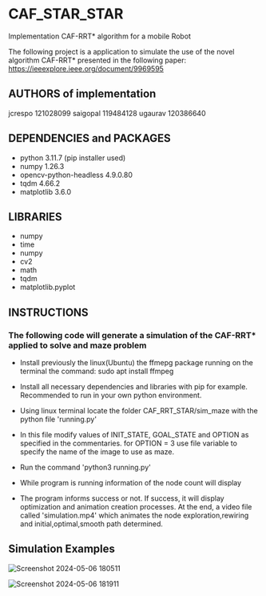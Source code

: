 # CAF_STAR_STAR
Implementation CAF-RRT* algorithm for a mobile Robot

The following project is a application to simulate the use of the novel algorithm CAF-RRT* presented in the following  paper:
https://ieeexplore.ieee.org/document/9969595

## AUTHORS of implementation
jcrespo 121028099
saigopal 119484128
ugaurav 120386640

## DEPENDENCIES and PACKAGES
- python 3.11.7
(pip installer used)
- numpy 1.26.3
- opencv-python-headless 4.9.0.80
- tqdm 4.66.2
- matplotlib 3.6.0

## LIBRARIES
 - numpy
 - time
 - numpy
 - cv2
 - math
 - tqdm
 - matplotlib.pyplot

## INSTRUCTIONS

### The following code will generate a simulation of the CAF-RRT* applied to solve and maze problem

- Install previously the linux(Ubuntu) the ffmepg package running on the terminal the command:
	sudo apt install ffmpeg

- Install all necessary dependencies and libraries with pip for example. Recommended to run in your own python environment.

- Using linux terminal locate the folder CAF_RRT_STAR/sim_maze with the python file 'running.py'

- In this file modify values of INIT_STATE, GOAL_STATE and OPTION as specified in the commentaries. for OPTION = 3 use file variable to specify the name of the image to use as maze.

- Run the command 'python3 running.py'

- While program is running information of the node count will display

- The program informs success or not. If success, it will display optimization and animation creation processes. At the end, a video file called 'simulation.mp4' which animates the node exploration,rewiring and initial,optimal,smooth path determined.

## Simulation Examples

![Screenshot 2024-05-06 180511](https://github.com/user-attachments/assets/54fdd7f8-824d-4ba2-b716-202be2e5e84f)

![Screenshot 2024-05-06 181911](https://github.com/user-attachments/assets/01a49b98-f924-4cbc-8f32-73e01ca63fef)


